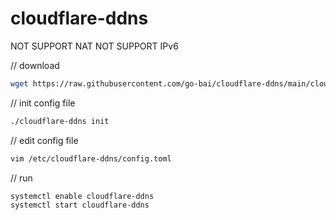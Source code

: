 # cloudflare-ddns

NOT SUPPORT NAT
NOT SUPPORT IPv6

// download

```bash
wget https://raw.githubusercontent.com/go-bai/cloudflare-ddns/main/cloudflare-ddns
```

// init config file

```bash
./cloudflare-ddns init
```

// edit config file

```bash
vim /etc/cloudflare-ddns/config.toml
```

// run

```bash
systemctl enable cloudflare-ddns
systemctl start cloudflare-ddns
```
